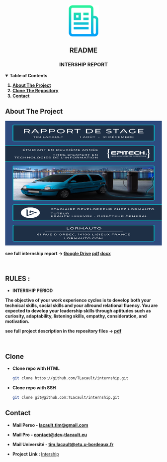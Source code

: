 <!-- PROJECT LOGO -->
<br />
<p align="center">
  <a href="https://github.com/TLacault">
    <img src="img/logo.png" width="100" height="100">
  </a>

  <h2 align="center">README</h2>
  <h3 align="center">INTERSHIP REPORT</h3>

</p>


<!-- TABLE OF CONTENTS -->
<details open="open">
  <summary><strong>Table of Contents</strong></summary>
    <strong>
      <ol>
        <li><a href="#about-the-project">About The Project</a></li>
        <li><a href="#clone">Clone The Repository</a></li>
        <li><a href="#contact">Contact</a></li>
      </ol>
  </strong>
</details>



<!-- ABOUT THE PROJECT -->
## About The Project
<p align="center">
    <a href="https://github.com/TLacault">
        <img src="img/internship.png" width="1700" height="400">
    </a>
</p>

<strong>see full internship report -> [Google Drive](https://docs.google.com/document/d/1j08lSMSSrpXG6u6irkWDm7obcu6xRtt9O0C2uesg_pw/edit?usp=sharing) [pdf](https://github.com/TLacault/internship/blob/main/internship_report.pdf) [docx](https://github.com/TLacault/internship/blob/main/internship_report.docx)</strong>

<br />

## RULES :
* <strong>INTERSHIP PERIOD</strong>

<strong>
The objective of your work experience cycles is to develop both your technical skills, social skills and your
allround relational fluency.
You are expected to develop your leadership skills through aptitudes such as curiosity, adaptability, listening skills, empathy, consideration, and motivation.
</strong>

<strong>see full project description in the repository files -> [pdf](https://github.com/TLacault/internship/blob/main/B-PRO-300_internship.pdf)</strong>

<br />

<!-- Clone -->
## Clone

* <strong>Clone repo with HTML</strong>
   ```sh
   git clone https://github.com/TLacault/internship.git
   ```

* <strong>Clone repo with SSH</strong>
   ```sh
   git clone git@github.com:TLacault/internship.git
   ```

<!-- CONTACT -->
## Contact

* <strong>Mail Perso - lacault.tim@gmail.com</strong>
* <strong>Mail Pro - contact@dev-tlacault.eu</strong>
* <strong>Mail Université - tim.lacault@etu.u-bordeaux.fr</strong>

* <strong>Project Link : </strong>[Intership](https://github.com/TLacault/internship)
